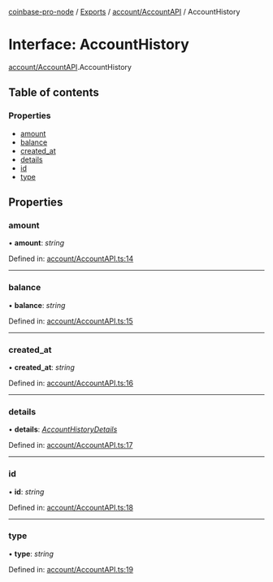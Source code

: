 [coinbase-pro-node](../README.md) / [Exports](../modules.md) / [account/AccountAPI](../modules/account_accountapi.md) / AccountHistory

# Interface: AccountHistory

[account/AccountAPI](../modules/account_accountapi.md).AccountHistory

## Table of contents

### Properties

- [amount](account_accountapi.accounthistory.md#amount)
- [balance](account_accountapi.accounthistory.md#balance)
- [created\_at](account_accountapi.accounthistory.md#created_at)
- [details](account_accountapi.accounthistory.md#details)
- [id](account_accountapi.accounthistory.md#id)
- [type](account_accountapi.accounthistory.md#type)

## Properties

### amount

• **amount**: *string*

Defined in: [account/AccountAPI.ts:14](https://github.com/bennycode/coinbase-pro-node/blob/c3d8f7c/src/account/AccountAPI.ts#L14)

___

### balance

• **balance**: *string*

Defined in: [account/AccountAPI.ts:15](https://github.com/bennycode/coinbase-pro-node/blob/c3d8f7c/src/account/AccountAPI.ts#L15)

___

### created\_at

• **created\_at**: *string*

Defined in: [account/AccountAPI.ts:16](https://github.com/bennycode/coinbase-pro-node/blob/c3d8f7c/src/account/AccountAPI.ts#L16)

___

### details

• **details**: [*AccountHistoryDetails*](account_accountapi.accounthistorydetails.md)

Defined in: [account/AccountAPI.ts:17](https://github.com/bennycode/coinbase-pro-node/blob/c3d8f7c/src/account/AccountAPI.ts#L17)

___

### id

• **id**: *string*

Defined in: [account/AccountAPI.ts:18](https://github.com/bennycode/coinbase-pro-node/blob/c3d8f7c/src/account/AccountAPI.ts#L18)

___

### type

• **type**: *string*

Defined in: [account/AccountAPI.ts:19](https://github.com/bennycode/coinbase-pro-node/blob/c3d8f7c/src/account/AccountAPI.ts#L19)
